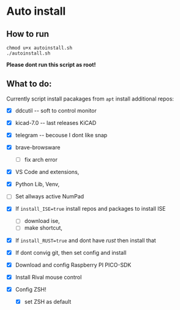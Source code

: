 # Auto install
## How to run
```
chmod u+x autoinstall.sh
./autoinstall.sh
```
**Please dont run this script as root!**

## What to do:
Currently script install pacakages from `apt` install additional repos:
- [x] ddcutil -- soft to control monitor
- [x] kicad-7.0 -- last releases KiCAD
- [x] telegram -- becouse I dont like snap
- [x] brave-browsware
    - [ ] fix arch error

- [x] VS Code and extensions,
- [x] Python Lib, Venv,

- [ ] Set allways active NumPad

- [x] If `install_ISE=true` install repos and packages to install ISE
    - [ ] download ise,
    - [ ] make shortcut,

- [x] If `install_RUST=true` and dont have *rust* then install that
- [x] If dont convig git, then set config and install
- [x] Download and config Raspberry PI PICO-SDK
- [x] Install Rival mouse control


- [x] Config ZSH!
    - [x] set ZSH as default


